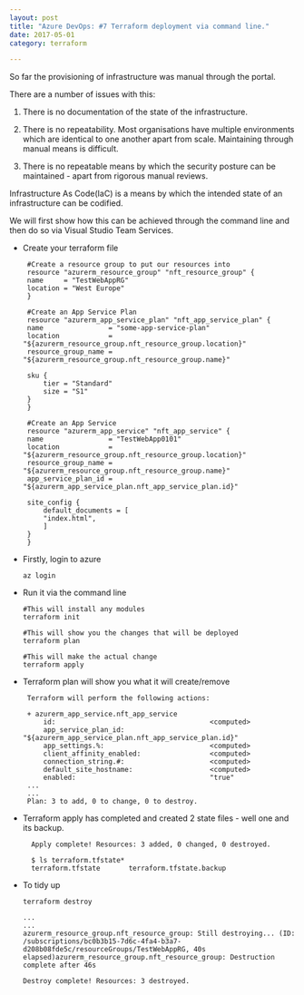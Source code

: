 ```yaml
---
layout: post
title: "Azure DevOps: #7 Terraform deployment via command line."
date: 2017-05-01
category: terraform

---
```


So far the provisioning of infrastructure was manual through the portal.

There are a number of issues with this:

1. There is no documentation of the state of the infrastructure.

2. There is no repeatability.  Most organisations have multiple environments which are identical to one another apart from scale.  Maintaining through manual means is difficult.

3. There is no repeatable means by which the security posture can be maintained - apart from rigorous manual reviews.

Infrastructure As Code(IaC) is a means by which the intended state of an infrastructure can be codified.

We will first show how this can be achieved through the command line and then do so via Visual Studio Team Services.

-  Create your terraform file

        #Create a resource group to put our resources into
        resource "azurerm_resource_group" "nft_resource_group" {
        name     = "TestWebAppRG"
        location = "West Europe"
        }

        #Create an App Service Plan
        resource "azurerm_app_service_plan" "nft_app_service_plan" {
        name                = "some-app-service-plan"
        location            = "${azurerm_resource_group.nft_resource_group.location}"
        resource_group_name = "${azurerm_resource_group.nft_resource_group.name}"

        sku {
            tier = "Standard"
            size = "S1"
        }
        }

        #Create an App Service
        resource "azurerm_app_service" "nft_app_service" {
        name                = "TestWebApp0101"
        location            = "${azurerm_resource_group.nft_resource_group.location}"
        resource_group_name = "${azurerm_resource_group.nft_resource_group.name}"
        app_service_plan_id = "${azurerm_app_service_plan.nft_app_service_plan.id}"

        site_config {
            default_documents = [
            "index.html",
            ]
        }
        }

-   Firstly, login to azure

        az login

-   Run it via the command line

        #This will install any modules
        terraform init

        #This will show you the changes that will be deployed
        terraform plan

        #This will make the actual change
        terraform apply

-  Terraform plan will show you what it will create/remove

        Terraform will perform the following actions:

        + azurerm_app_service.nft_app_service
            id:                                      <computed>
            app_service_plan_id:                     "${azurerm_app_service_plan.nft_app_service_plan.id}"
            app_settings.%:                          <computed>
            client_affinity_enabled:                 <computed>
            connection_string.#:                     <computed>
            default_site_hostname:                   <computed>
            enabled:                                 "true"
        ...
        ...
        Plan: 3 to add, 0 to change, 0 to destroy.
- Terraform apply has completed and created 2 state files - well one and its backup.

        Apply complete! Resources: 3 added, 0 changed, 0 destroyed.

        $ ls terraform.tfstate*
        terraform.tfstate		terraform.tfstate.backup


- To tidy up

      terraform destroy

      ...
      ...
      azurerm_resource_group.nft_resource_group: Still destroying... (ID: /subscriptions/bc0b3b15-7d6c-4fa4-b3a7-d208b08fde5c/resourceGroups/TestWebAppRG, 40s elapsed)azurerm_resource_group.nft_resource_group: Destruction complete after 46s

      Destroy complete! Resources: 3 destroyed.

